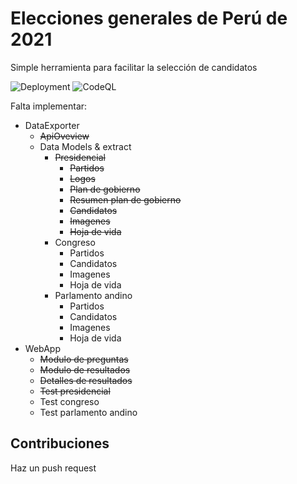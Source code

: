 # Elecciones generales de Perú de 2021
Simple herramienta para facilitar la selección de candidatos

![Deployment](https://github.com/AndreCL/eleccionesperu2021/workflows/Deployment/badge.svg) ![CodeQL](https://github.com/AndreCL/eleccionesperu2021/workflows/CodeQL/badge.svg)

Falta implementar:
* DataExporter
    * ~~ApiOveview~~
	* Data Models & extract
		* ~~Presidencial~~
			* ~~Partidos~~
			* ~~Logos~~
			* ~~Plan de gobierno~~
			* ~~Resumen plan de gobierno~~
			* ~~Candidatos~~
			* ~~Imagenes~~
			* ~~Hoja de vida~~
		* Congreso
			* Partidos
			* Candidatos
			* Imagenes
			* Hoja de vida		
		* Parlamento andino
			* Partidos
			* Candidatos
			* Imagenes
			* Hoja de vida
* WebApp
	* ~~Modulo de preguntas~~
	* ~~Modulo de resultados~~
	* ~~Detalles de resultados~~
	* ~~Test presidencial~~
	* Test congreso
	* Test parlamento andino
	
## Contribuciones
Haz un push request
